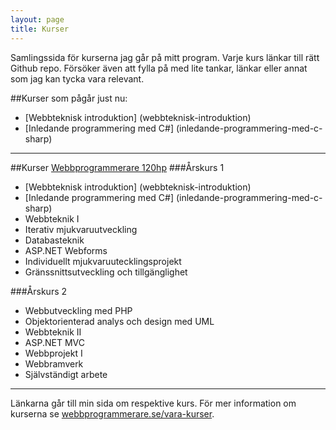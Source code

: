 ```yaml
---
layout: page
title: Kurser 
---
```

Samlingssida för kurserna jag går på mitt program. Varje kurs länkar till rätt Github repo.
Försöker även att fylla på med lite tankar, länkar eller annat som jag kan tycka vara relevant.

##Kurser som pågår just nu:
- [Webbteknisk introduktion] (webbteknisk-introduktion)
- [Inledande programmering med C#] (inledande-programmering-med-c-sharp)

---

##Kurser [Webbprogrammerare 120hp](http://www.webbprogrammerare.se)
###Årskurs 1
- [Webbteknisk introduktion] (webbteknisk-introduktion)
- [Inledande programmering med C#] (inledande-programmering-med-c-sharp)
- Webbteknik I
- Iterativ mjukvaruutveckling
- Databasteknik
- ASP.NET Webforms
- Individuellt mjukvaruutecklingsprojekt
- Gränssnittsutveckling och tillgänglighet



###Årskurs 2
- Webbutveckling med PHP
- Objektorienterad analys och design med UML
- Webbteknik II
- ASP.NET MVC
- Webbprojekt I
- Webbramverk
- Självständigt arbete

---

Länkarna går till min sida om respektive kurs. För mer information om kurserna se [webbprogrammerare.se/vara-kurser](http://www.webbprogrammerare.se/vara-kurser).
